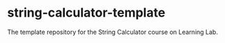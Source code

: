 # string-calculator-template
The template repository for the String Calculator course on Learning Lab.
